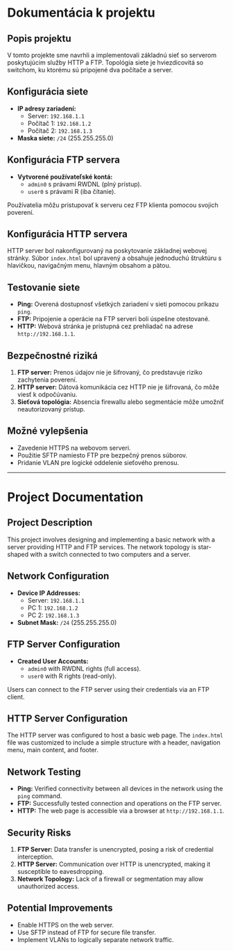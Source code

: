 # Dokumentácia k projektu

## Popis projektu
V tomto projekte sme navrhli a implementovali základnú sieť so serverom poskytujúcim služby HTTP a FTP. Topológia siete je hviezdicovitá so switchom, ku ktorému sú pripojené dva počítače a server. 

## Konfigurácia siete
- **IP adresy zariadení:**
  - Server: `192.168.1.1`
  - Počítač 1: `192.168.1.2`
  - Počítač 2: `192.168.1.3`
- **Maska siete:** `/24` (255.255.255.0)

## Konfigurácia FTP servera
- **Vytvorené používateľské kontá:**
  - `admin0` s právami RWDNL (plný prístup).
  - `user0` s právami R (iba čítanie).

Používatelia môžu pristupovať k serveru cez FTP klienta pomocou svojich poverení.

## Konfigurácia HTTP servera
HTTP server bol nakonfigurovaný na poskytovanie základnej webovej stránky. Súbor `index.html` bol upravený a obsahuje jednoduchú štruktúru s hlavičkou, navigačným menu, hlavným obsahom a pätou.

## Testovanie siete
- **Ping:** Overená dostupnosť všetkých zariadení v sieti pomocou príkazu `ping`.
- **FTP:** Pripojenie a operácie na FTP serveri boli úspešne otestované.
- **HTTP:** Webová stránka je prístupná cez prehliadač na adrese `http://192.168.1.1`.

## Bezpečnostné riziká
1. **FTP server:** Prenos údajov nie je šifrovaný, čo predstavuje riziko zachytenia poverení.
2. **HTTP server:** Dátová komunikácia cez HTTP nie je šifrovaná, čo môže viesť k odpočúvaniu.
3. **Sieťová topológia:** Absencia firewallu alebo segmentácie môže umožniť neautorizovaný prístup.

## Možné vylepšenia
- Zavedenie HTTPS na webovom serveri.
- Použitie SFTP namiesto FTP pre bezpečný prenos súborov.
- Pridanie VLAN pre logické oddelenie sieťového prenosu.

---

# Project Documentation

## Project Description
This project involves designing and implementing a basic network with a server providing HTTP and FTP services. The network topology is star-shaped with a switch connected to two computers and a server.

## Network Configuration
- **Device IP Addresses:**
  - Server: `192.168.1.1`
  - PC 1: `192.168.1.2`
  - PC 2: `192.168.1.3`
- **Subnet Mask:** `/24` (255.255.255.0)

## FTP Server Configuration
- **Created User Accounts:**
  - `admin0` with RWDNL rights (full access).
  - `user0` with R rights (read-only).

Users can connect to the FTP server using their credentials via an FTP client.

## HTTP Server Configuration
The HTTP server was configured to host a basic web page. The `index.html` file was customized to include a simple structure with a header, navigation menu, main content, and footer.

## Network Testing
- **Ping:** Verified connectivity between all devices in the network using the `ping` command.
- **FTP:** Successfully tested connection and operations on the FTP server.
- **HTTP:** The web page is accessible via a browser at `http://192.168.1.1`.

## Security Risks
1. **FTP Server:** Data transfer is unencrypted, posing a risk of credential interception.
2. **HTTP Server:** Communication over HTTP is unencrypted, making it susceptible to eavesdropping.
3. **Network Topology:** Lack of a firewall or segmentation may allow unauthorized access.

## Potential Improvements
- Enable HTTPS on the web server.
- Use SFTP instead of FTP for secure file transfer.
- Implement VLANs to logically separate network traffic.
